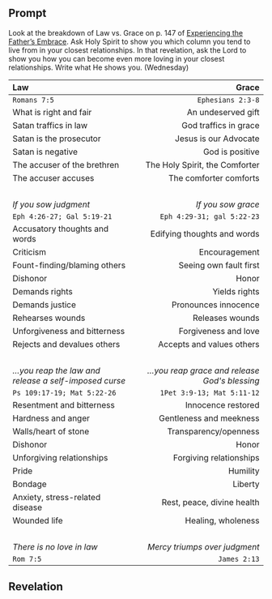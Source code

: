---
---

## Prompt

Look at the breakdown of Law vs. Grace on p. 147 of [Experiencing the Father’s Embrace]. Ask Holy Spirit to show you which column you tend to live from in your closest relationships. In that revelation, ask the Lord to show you how you can become even more loving in your closest relationships. Write what He shows you. (Wednesday)

[Experiencing the Father’s Embrace]: https://read.amazon.com/?asin=B0051GN8XO

Law                             | Grace
:--                             |  ---:
`Romans 7:5`                    | `Ephesians 2:3-8`
What is right and fair          | An undeserved gift
Satan traffics in law           | God traffics in grace
Satan is the prosecutor         | Jesus is our Advocate
Satan is negative               | God is positive
The accuser of the brethren     | The Holy Spirit, the Comforter
The accuser accuses             | The comforter comforts
&nbsp;                          | &nbsp;
_If you sow judgment_           | _If you sow grace_
`Eph 4:26-27; Gal 5:19-21`      | `Eph 4:29-31; gal 5:22-23`
Accusatory  thoughts and words  | Edifying thoughts and words
Criticism                       | Encouragement
Fount-finding/blaming others    | Seeing own fault first
Dishonor                        | Honor
Demands rights                  | Yields rights
Demands justice                 | Pronounces innocence
Rehearses wounds                | Releases wounds
Unforgiveness and bitterness    | Forgiveness and love
Rejects and devalues others     | Accepts and values others
&nbsp;                          | &nbsp;
_&hellip;you reap the law and release a self-imposed curse_ | _&hellip;you reap grace and release God's blessing_
`Ps 109:17-19; Mat 5:22-26`     | `1Pet 3:9-13; Mat 5:11-12`
Resentment and bitterness       | Innocence restored
Hardness and anger              | Gentleness and meekness
Walls/heart of stone            | Transparency/openness
Dishonor                        | Honor
Unforgiving relationships       | Forgiving relationships
Pride                           | Humility
Bondage                         | Liberty
Anxiety, stress-related disease | Rest, peace, divine health
Wounded life                    | Healing, wholeness
&nbsp;                          | &nbsp;
_There is no love in law_       | _Mercy triumps over judgment_
`Rom 7:5`                       | `James 2:13`

## Revelation

